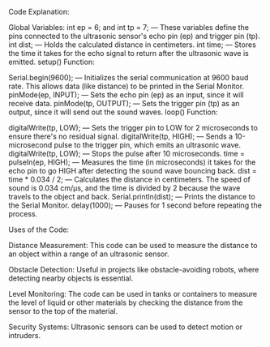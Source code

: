 Code Explanation:



Global Variables:
int ep = 6; and int tp = 7; — These variables define the pins connected to the ultrasonic sensor's echo pin (ep) and trigger pin (tp).
int dist; — Holds the calculated distance in centimeters.
int time; — Stores the time it takes for the echo signal to return after the ultrasonic wave is emitted.
setup() Function:

Serial.begin(9600); — Initializes the serial communication at 9600 baud rate. This allows data (like distance) to be printed in the Serial Monitor.
pinMode(ep, INPUT); — Sets the echo pin (ep) as an input, since it will receive data.
pinMode(tp, OUTPUT); — Sets the trigger pin (tp) as an output, since it will send out the sound waves.
loop() Function:

digitalWrite(tp, LOW); — Sets the trigger pin to LOW for 2 microseconds to ensure there's no residual signal.
digitalWrite(tp, HIGH); — Sends a 10-microsecond pulse to the trigger pin, which emits an ultrasonic wave.
digitalWrite(tp, LOW); — Stops the pulse after 10 microseconds.
time = pulseIn(ep, HIGH); — Measures the time (in microseconds) it takes for the echo pin to go HIGH after detecting the sound wave bouncing back.
dist = time * 0.034 / 2; — Calculates the distance in centimeters. The speed of sound is 0.034 cm/µs, and the time is divided by 2 because the wave travels to the object and back.
Serial.println(dist); — Prints the distance to the Serial Monitor.
delay(1000); — Pauses for 1 second before repeating the process.



Uses of the Code:

Distance Measurement: This code can be used to measure the distance to an object within a range of an ultrasonic sensor.

Obstacle Detection: Useful in projects like obstacle-avoiding robots, where detecting nearby objects is essential.

Level Monitoring: The code can be used in tanks or containers to measure the level of liquid or other materials by checking the distance from the sensor to the top of the material.

Security Systems: Ultrasonic sensors can be used to detect motion or intruders.
